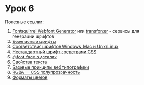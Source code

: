 # Урок 6

Полезные ссылки:

1. [Fontsquirrel Webfont Generator](http://www.fontsquirrel.com/tools/webfont-generator) или [transfonter](http://transfonter.org/) - сервисы для генерации шрифтов
2. [Безопасные шрифты](http://www.xiper.net/collect/html-and-css-tricks/typographics/safe-fonts.html)
3. [Соответствия шрифтов Windows, Mac и Unix/Linux](http://www.xiper.net/collect/html-and-css-tricks/typographics/safe-fonts-part2.html)
4. [Нестандартный шрифт средствами CSS](http://www.xiper.net/collect/html-and-css-tricks/typographics/font-face-non-standart-fonts-on-css.html)
5. [@font-face в деталях](http://xiper.net/collect/html-and-css-tricks/typographics/font-face-in-the-details)
6. [Свойства текста](http://htmlbook.ru/content/svoystva-teksta)
7. [Базовые принципы веб типографики](http://www.wearymax.ru/webmasters/typographic/)
8. [RGBA — CSS полупрозрачность](http://www.xiper.net/collect/html-and-css-tricks/css-tricks/rgba.html)
9. [Форматы цветов](http://htmlbook.ru/css/value/color)
